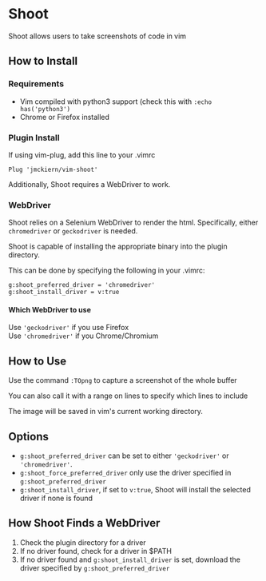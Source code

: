 # Shoot

Shoot allows users to take screenshots of code in vim

## How to Install

### Requirements

- Vim compiled with python3 support (check this with `:echo has('python3')`
- Chrome or Firefox installed

### Plugin Install

If using vim-plug, add this line to your .vimrc

```
Plug 'jmckiern/vim-shoot'
```

Additionally, Shoot requires a WebDriver to work.

### WebDriver

Shoot relies on a Selenium WebDriver to render the html. Specifically, either
`chromedriver` or `geckodriver` is needed.

Shoot is capable of installing the appropriate binary into the plugin directory.

This can be done by specifying the following in your .vimrc:

```
g:shoot_preferred_driver = 'chromedriver'
g:shoot_install_driver = v:true
```

#### Which WebDriver to use

Use `'geckodriver'` if you use Firefox  
Use `'chromedriver'` if you Chrome/Chromium

## How to Use

Use the command `:TOpng` to capture a screenshot of the whole buffer

You can also call it with a range on lines to specify which lines to include

The image will be saved in vim's current working directory.

## Options

- `g:shoot_preferred_driver` can be set to either `'geckodriver'` or `'chromedriver'`.
- `g:shoot_force_preferred_driver` only use the driver specified in `g:shoot_preferred_driver`
- `g:shoot_install_driver`, if set to `v:true`, Shoot will install the selected driver if none is found

## How Shoot Finds a WebDriver

1. Check the plugin directory for a driver
2. If no driver found, check for a driver in $PATH
3. If no driver found and `g:shoot_install_driver` is set, download the driver specified by `g:shoot_preferred_driver`
